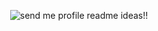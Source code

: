 <p align="center">

   <img src="https://media.giphy.com/media/tNB5bIu3E5Z0EYEMP5/giphy.gif" alt="send me profile readme ideas!!"/>
</p>
